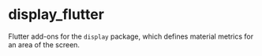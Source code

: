 # display_flutter

Flutter add-ons for the `display` package, which defines material metrics for an area of the screen.
